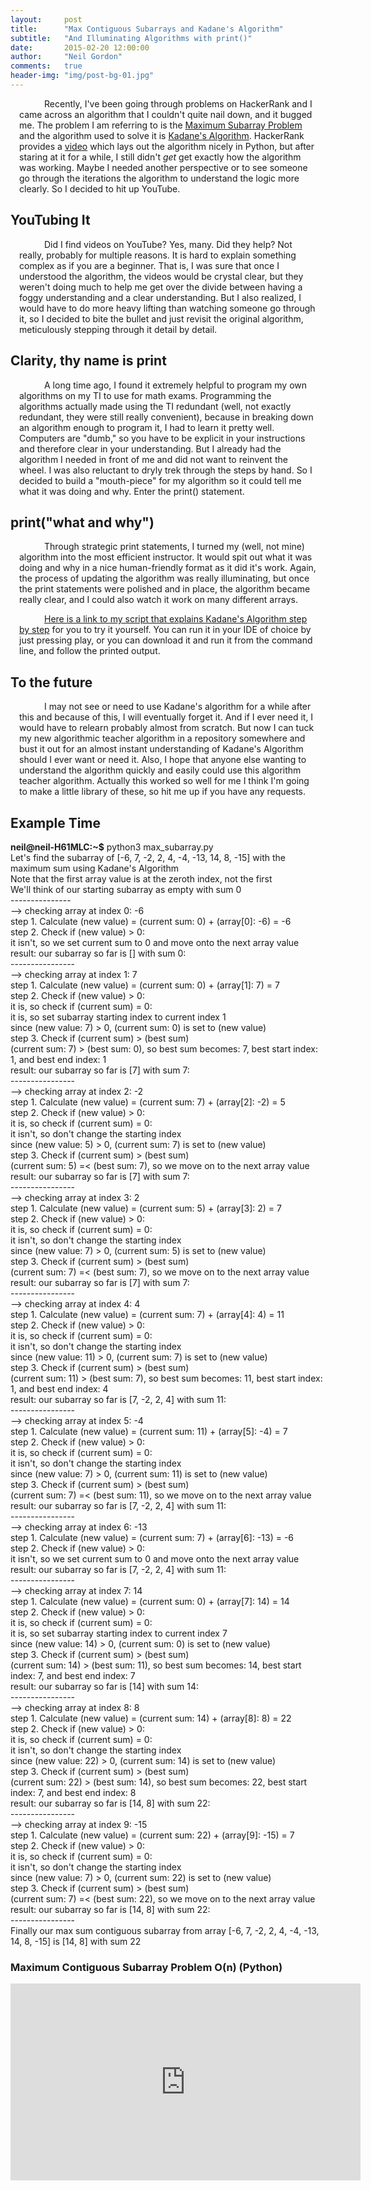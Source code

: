 ```yaml
---
layout:     post
title:      "Max Contiguous Subarrays and Kadane's Algorithm"
subtitle:   "And Illuminating Algorithms with print()"
date:       2015-02-20 12:00:00
author:     "Neil Gordon"
comments:   true
header-img: "img/post-bg-01.jpg"
---
```


<p class="writing"> Recently, I've been going through problems on HackerRank and I came across an algorithm that I  couldn't quite nail down, and it bugged me.  The problem I am referring to is the <a href='https://www.hackerrank.com/challenges/maxsubarray'> Maximum Subarray Problem</a> and the algorithm used to solve it is <a href='http://en.wikipedia.org/wiki/Maximum_subarray_problem'>Kadane's Algorithm</a>. HackerRank provides a <a href="#hackerrank-kadane-video">video</a> which lays out the algorithm nicely in Python, but after staring at it for a while, I still didn't <i>get</i> get exactly how the algorithm was working. Maybe I needed another perspective or to see someone go through the iterations the algorithm to understand the logic more clearly.  So I decided to hit up YouTube. </p>

<h2 class="section-heading">YouTubing It</h2>

<p class="writing">Did I find videos on YouTube? Yes, many. Did they help? Not really, probably for multiple reasons.  It is hard to explain something complex as if you are a beginner. That is, I was sure that once I understood the algorithm, the videos would be crystal clear, but they weren't doing much to help me get over the divide between having a foggy understanding and a clear understanding.  But I also realized, I would have to do more heavy lifting than watching someone go through it, so I decided to bite the bullet and just revisit the original algorithm, meticulously stepping through it detail by detail.</p>

<h2 class="section-heading">Clarity, thy name is print</h2>

<p class="writing">A long time ago, I found it extremely helpful to program my own algorithms on my TI to use for math exams. Programming the algorithms actually made using the TI redundant (well, not exactly redundant, they were still really convenient), because in breaking down an algorithm enough to program it, I had to learn it pretty well.  Computers are "dumb," so you have to be explicit in your instructions and therefore clear in your understanding.  But I already had the algorithm I needed in front of me and did not want to reinvent the wheel. I was also reluctant to dryly trek through the steps by hand. So I decided to build a "mouth-piece" for my algorithm so it could tell me what it was doing and why.  Enter the print() statement. </p>

<h2 class="section-heading">print("what and why")</h2>

<p class="writing">Through strategic print statements, I turned my (well, not mine) algorithm into the most efficient instructor.  It would spit out what it was doing and why in a nice human-friendly format as it did it's work.  Again, the process of updating the algorithm was really illuminating, but once the print statements were polished and in place, the algorithm became really clear, and I could also watch it work on many different arrays.</p>
<p class="writing"><a href='https://github.com/Neil-G/Algorithms-and-Problems/blob/master/HackerRank/max_subarray.py'>Here is a link to my script that explains Kadane's Algorithm step by step</a> for you to try it yourself.  You can run it in your IDE of choice by just pressing play, or you can download it and run it from the command line, and follow the printed output.</p>

<h2 class="section-heading">To the future</h2>

<p class="writing">I may not see or need to use Kadane's algorithm for a while after this and because of this, I will eventually forget it.  And if I ever need it, I would have to relearn probably almost from scratch.  But now I can tuck my new algorithmic teacher algorithm in a repository somewhere and bust it out for an almost instant understanding of Kadane's Algorithm should I ever want or need it.  Also, I hope that anyone else wanting to understand the algorithm quickly and easily could use this algorithm teacher algorithm.  Actually this worked so well for me I think I'm going to make a little library of these, so hit me up if you have any requests. </p>


<h2 class="section-heading">Example Time</h2>
<p></p>
<p><b>neil@neil-H61MLC:~$</b> python3 max_subarray.py</p> 

<p>Let's find the subarray of [-6, 7, -2, 2, 4, -4, -13, 14, 8, -15] with the maximum sum using Kadane's Algorithm</p>
<p>Note that the first array value is at the zeroth index, not the first</p>
<p>We'll think of our starting subarray as empty with sum 0</p>
<p>---------------</p>

<p>--> checking array at index 0: -6</p>
<p>step 1. Calculate (new value) = (current sum: 0) + (array[0]: -6) = -6</p>
<p>step 2. Check if (new value) > 0:</p>
<p>  it isn't, so we set current sum to 0 and move onto the next array value</p>
<p>result: our subarray so far is [] with sum 0:
<p>----------------</p>

<p>--> checking array at index 1: 7</p>
<p>step 1. Calculate (new value) = (current sum: 0) + (array[1]: 7) = 7</p>
<p>step 2. Check if (new value) > 0:</p>
<p>  it is, so check if (current sum) = 0:</p>
<p>    it is, so set subarray starting index to current index 1</p>
<p>  since (new value: 7) > 0, (current sum: 0) is set to (new value)</p>
<p>step 3. Check if (current sum) > (best sum)</p>
<p>  (current sum: 7) > (best sum: 0), so best sum becomes: 7, best start index: 1, and best end index: 1</p>
<p>result: our subarray so far is [7] with sum 7:
<p>----------------</p>

<p>--> checking array at index 2: -2</p>
<p>step 1. Calculate (new value) = (current sum: 7) + (array[2]: -2) = 5</p>
<p>step 2. Check if (new value) > 0:</p>
<p>  it is, so check if (current sum) = 0:</p>
<p>    it isn't, so don't change the starting index</p>
<p>  since (new value: 5) > 0, (current sum: 7) is set to (new value)</p>
<p>step 3. Check if (current sum) > (best sum)</p>
<p>  (current sum: 5) =< (best sum: 7), so we move on to the next array value</p>
<p>result: our subarray so far is [7] with sum 7:
<p>----------------</p>

<p>--> checking array at index 3: 2</p>
<p>step 1. Calculate (new value) = (current sum: 5) + (array[3]: 2) = 7</p>
<p>step 2. Check if (new value) > 0:</p>
<p>  it is, so check if (current sum) = 0:</p>
<p>    it isn't, so don't change the starting index</p>
<p>  since (new value: 7) > 0, (current sum: 5) is set to (new value)</p>
<p>step 3. Check if (current sum) > (best sum)</p>
<p>  (current sum: 7) =< (best sum: 7), so we move on to the next array value</p>
<p>result: our subarray so far is [7] with sum 7:
<p>----------------</p>

<p>--> checking array at index 4: 4</p>
<p>step 1. Calculate (new value) = (current sum: 7) + (array[4]: 4) = 11</p>
<p>step 2. Check if (new value) > 0:</p>
<p>  it is, so check if (current sum) = 0:</p>
<p>    it isn't, so don't change the starting index</p>
<p>  since (new value: 11) > 0, (current sum: 7) is set to (new value)</p>
<p>step 3. Check if (current sum) > (best sum)</p>
<p>  (current sum: 11) > (best sum: 7), so best sum becomes: 11, best start index: 1, and best end index: 4</p>
<p>result: our subarray so far is [7, -2, 2, 4] with sum 11:
<p>----------------</p>

<p>--> checking array at index 5: -4</p>
<p>step 1. Calculate (new value) = (current sum: 11) + (array[5]: -4) = 7</p>
<p>step 2. Check if (new value) > 0:</p>
<p>  it is, so check if (current sum) = 0:</p>
<p>    it isn't, so don't change the starting index</p>
<p>  since (new value: 7) > 0, (current sum: 11) is set to (new value)</p>
<p>step 3. Check if (current sum) > (best sum)</p>
<p>  (current sum: 7) =< (best sum: 11), so we move on to the next array value</p>
<p>result: our subarray so far is [7, -2, 2, 4] with sum 11:
<p>----------------</p>

<p>--> checking array at index 6: -13</p>
<p>step 1. Calculate (new value) = (current sum: 7) + (array[6]: -13) = -6</p>
<p>step 2. Check if (new value) > 0:</p>
<p>  it isn't, so we set current sum to 0 and move onto the next array value</p>
<p>result: our subarray so far is [7, -2, 2, 4] with sum 11:
<p>----------------</p>

<p>--> checking array at index 7: 14</p>
<p>step 1. Calculate (new value) = (current sum: 0) + (array[7]: 14) = 14</p>
<p>step 2. Check if (new value) > 0:</p>
<p>  it is, so check if (current sum) = 0:</p>
<p>    it is, so set subarray starting index to current index 7</p>
<p>  since (new value: 14) > 0, (current sum: 0) is set to (new value)</p>
<p>step 3. Check if (current sum) > (best sum)</p>
<p>  (current sum: 14) > (best sum: 11), so best sum becomes: 14, best start index: 7, and best end index: 7</p>
<p>result: our subarray so far is [14] with sum 14:
<p>----------------</p>

<p>--> checking array at index 8: 8</p>
<p>step 1. Calculate (new value) = (current sum: 14) + (array[8]: 8) = 22</p>
<p>step 2. Check if (new value) > 0:</p>
<p>  it is, so check if (current sum) = 0:</p>
<p>    it isn't, so don't change the starting index</p>
<p>  since (new value: 22) > 0, (current sum: 14) is set to (new value)</p>
<p>step 3. Check if (current sum) > (best sum)</p>
<p>  (current sum: 22) > (best sum: 14), so best sum becomes: 22, best start index: 7, and best end index: 8</p>
<p>result: our subarray so far is [14, 8] with sum 22:
<p>----------------</p>

<p>--> checking array at index 9: -15</p>
<p>step 1. Calculate (new value) = (current sum: 22) + (array[9]: -15) = 7</p>
<p>step 2. Check if (new value) > 0:</p>
<p>  it is, so check if (current sum) = 0:</p>
<p>    it isn't, so don't change the starting index</p>
<p>  since (new value: 7) > 0, (current sum: 22) is set to (new value)</p>
<p>step 3. Check if (current sum) > (best sum)</p>
<p>  (current sum: 7) =< (best sum: 22), so we move on to the next array value</p>
<p>result: our subarray so far is [14, 8] with sum 22:
<p>----------------</p>

<p>Finally our max sum contiguous subarray from array [-6, 7, -2, 2, 4, -4, -13, 14, 8, -15] is [14, 8] with sum 22</p>





<h3 class="section-heading" id="hackerrank-kadane-video">Maximum Contiguous Subarray Problem O(n) (Python)</h3>
<iframe width="560" height="315" src="https://www.youtube.com/embed/EK71U-vTOt4" frameborder="0" allowfullscreen></iframe>
<br/>
<br/>
<br/>
<style type="text/css">
a {text-decoration: underline;}
p {
  margin: 0em;
}
p.writing {
  text-indent: 40px;
  margin: 1em;
}
</style>






